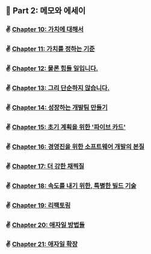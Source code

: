 ## 🌈 Part 2: 메모와 에세이

### ✌️ [Chapter 10: 가치에 대해서](https://github.com/saseungmin/reading_books_record_repository/blob/master/summarize_books_in_markdown/The%20Nature%20of%20Software%20Development/PART%202/Chapter%2010.md)

### ✌️ [Chapter 11: 가치를 정하는 기준](https://github.com/saseungmin/reading_books_record_repository/blob/master/summarize_books_in_markdown/The%20Nature%20of%20Software%20Development/PART%202/Chapter%2011.md)

### ✌️ [Chapter 12: 물론 힘들 일입니다.](https://github.com/saseungmin/reading_books_record_repository/blob/master/summarize_books_in_markdown/The%20Nature%20of%20Software%20Development/PART%202/Chapter%2012.md)

### ✌️ [Chapter 13: 그리 단순하지 않습니다.](https://github.com/saseungmin/reading_books_record_repository/blob/master/summarize_books_in_markdown/The%20Nature%20of%20Software%20Development/PART%202/Chapter%2013.md)

### ✌️ [Chapter 14: 성장하는 개발팀 만들기](https://github.com/saseungmin/reading_books_record_repository/blob/master/summarize_books_in_markdown/The%20Nature%20of%20Software%20Development/PART%202/Chapter%2014.md)

### ✌️ [Chapter 15: 초기 계획을 위한 '파이브 카드'](https://github.com/saseungmin/reading_books_record_repository/blob/master/summarize_books_in_markdown/The%20Nature%20of%20Software%20Development/PART%202/Chapter%2015.md)

### ✌️ [Chapter 16: 경영진을 위한 소프트웨어 개발의 본질](https://github.com/saseungmin/reading_books_record_repository/blob/master/summarize_books_in_markdown/The%20Nature%20of%20Software%20Development/PART%202/Chapter%2016.md)

### ✌️ [Chapter 17: 더 강한 채찍질](https://github.com/saseungmin/reading_books_record_repository/blob/master/summarize_books_in_markdown/The%20Nature%20of%20Software%20Development/PART%202/Chapter%2017.md)

### ✌️ [Chapter 18: 속도를 내기 위한, 특별한 빌드 기술](https://github.com/saseungmin/reading_books_record_repository/blob/master/summarize_books_in_markdown/The%20Nature%20of%20Software%20Development/PART%202/Chapter%2018.md)

### ✌ [Chapter 19: 리팩토링](https://github.com/saseungmin/reading_books_record_repository/blob/master/summarize_books_in_markdown/The%20Nature%20of%20Software%20Development/PART%202/Chapter%2019.md)

### ✌ [Chapter 20: 애자일 방법들](https://github.com/saseungmin/reading_books_record_repository/blob/master/summarize_books_in_markdown/The%20Nature%20of%20Software%20Development/PART%202/Chapter%2020.md)

### ✌ [Chapter 21: 애자일 확장](https://github.com/saseungmin/reading_books_record_repository/blob/master/summarize_books_in_markdown/The%20Nature%20of%20Software%20Development/PART%202/Chapter%2021.md)
